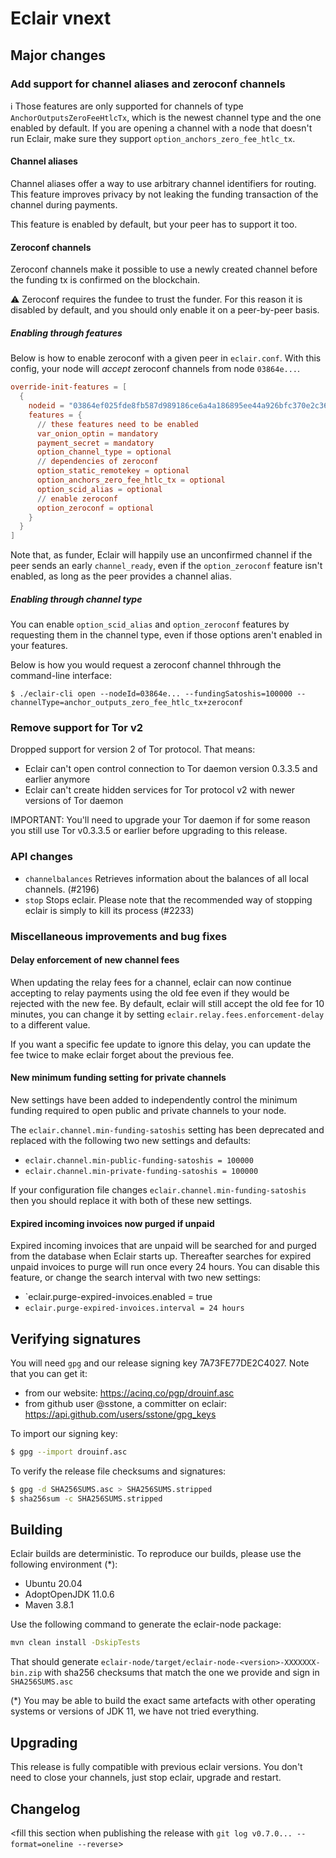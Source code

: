 # Eclair vnext

<insert here a high-level description of the release>

## Major changes

### Add support for channel aliases and zeroconf channels

:information_source: Those features are only supported for channels of type `AnchorOutputsZeroFeeHtlcTx`, which is the
newest channel type and the one enabled by default. If you are opening a channel with a node that doesn't run Eclair,
make sure they support `option_anchors_zero_fee_htlc_tx`.

#### Channel aliases

Channel aliases offer a way to use arbitrary channel identifiers for routing. This feature improves privacy by not
leaking the funding transaction of the channel during payments.

This feature is enabled by default, but your peer has to support it too.

#### Zeroconf channels

Zeroconf channels make it possible to use a newly created channel before the funding tx is confirmed on the blockchain.

:warning: Zeroconf requires the fundee to trust the funder. For this reason it is disabled by default, and you should
only enable it on a peer-by-peer basis.

##### Enabling through features

Below is how to enable zeroconf with a given peer in `eclair.conf`. With this config, your node will _accept_ zeroconf channels from node `03864e...`.

```eclair.conf
override-init-features = [
  {
    nodeid = "03864ef025fde8fb587d989186ce6a4a186895ee44a926bfc370e2c366597a3f8f",
    features = {
      // these features need to be enabled
      var_onion_optin = mandatory
      payment_secret = mandatory
      option_channel_type = optional
      // dependencies of zeroconf
      option_static_remotekey = optional
      option_anchors_zero_fee_htlc_tx = optional
      option_scid_alias = optional
      // enable zeroconf
      option_zeroconf = optional
    }
  }
]
```

Note that, as funder, Eclair will happily use an unconfirmed channel if the peer sends an early `channel_ready`, even if the `option_zeroconf` feature isn't enabled, as long as the peer provides a channel alias.

##### Enabling through channel type

You can enable `option_scid_alias` and `option_zeroconf` features by requesting them in the channel type, even if those options aren't enabled in your features.

Below is how you would request a zeroconf channel thhrough the command-line interface:
```shell
$ ./eclair-cli open --nodeId=03864e... --fundingSatoshis=100000 --channelType=anchor_outputs_zero_fee_htlc_tx+zeroconf
```

### Remove support for Tor v2

Dropped support for version 2 of Tor protocol. That means: 

- Eclair can't open control connection to Tor daemon version 0.3.3.5 and earlier anymore
- Eclair can't create hidden services for Tor protocol v2 with newer versions of Tor daemon

IMPORTANT: You'll need to upgrade your Tor daemon if for some reason you still use Tor v0.3.3.5 or earlier before upgrading to this release. 

### API changes

- `channelbalances` Retrieves information about the balances of all local channels. (#2196)
- `stop` Stops eclair. Please note that the recommended way of stopping eclair is simply to kill its process (#2233)

### Miscellaneous improvements and bug fixes

#### Delay enforcement of new channel fees

When updating the relay fees for a channel, eclair can now continue accepting to relay payments using the old fee even if they would be rejected with the new fee.
By default, eclair will still accept the old fee for 10 minutes, you can change it by setting `eclair.relay.fees.enforcement-delay` to a different value.

If you want a specific fee update to ignore this delay, you can update the fee twice to make eclair forget about the previous fee.

#### New minimum funding setting for private channels

New settings have been added to independently control the minimum funding required to open public and private channels to your node.

The `eclair.channel.min-funding-satoshis` setting has been deprecated and replaced with the following two new settings and defaults:

* `eclair.channel.min-public-funding-satoshis = 100000`
* `eclair.channel.min-private-funding-satoshis = 100000`

If your configuration file changes `eclair.channel.min-funding-satoshis` then you should replace it with both of these new settings.

#### Expired incoming invoices now purged if unpaid

Expired incoming invoices that are unpaid will be searched for and purged from the database when Eclair starts up. Thereafter searches for expired unpaid invoices to purge will run once every 24 hours. You can disable this feature, or change the search interval with two new settings:

* `eclair.purge-expired-invoices.enabled = true
* `eclair.purge-expired-invoices.interval = 24 hours`

## Verifying signatures

You will need `gpg` and our release signing key 7A73FE77DE2C4027. Note that you can get it:

- from our website: https://acinq.co/pgp/drouinf.asc
- from github user @sstone, a committer on eclair: https://api.github.com/users/sstone/gpg_keys

To import our signing key:

```sh
$ gpg --import drouinf.asc
```

To verify the release file checksums and signatures:

```sh
$ gpg -d SHA256SUMS.asc > SHA256SUMS.stripped
$ sha256sum -c SHA256SUMS.stripped
```

## Building

Eclair builds are deterministic. To reproduce our builds, please use the following environment (*):

- Ubuntu 20.04
- AdoptOpenJDK 11.0.6
- Maven 3.8.1

Use the following command to generate the eclair-node package:

```sh
mvn clean install -DskipTests
```

That should generate `eclair-node/target/eclair-node-<version>-XXXXXXX-bin.zip` with sha256 checksums that match the one we provide and sign in `SHA256SUMS.asc`

(*) You may be able to build the exact same artefacts with other operating systems or versions of JDK 11, we have not tried everything.

## Upgrading

This release is fully compatible with previous eclair versions. You don't need to close your channels, just stop eclair, upgrade and restart.

## Changelog

<fill this section when publishing the release with `git log v0.7.0... --format=oneline --reverse`>
